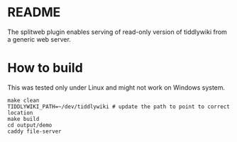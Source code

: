 # README


The splitweb plugin enables serving of read-only version of 
tiddlywiki from a generic web server.

# How to build

This was tested only under Linux and might not work on Windows system.

```
make clean 
TIDDLYWIKI_PATH=~/dev/tiddlywiki # update the path to point to correct location
make build
cd output/demo 
caddy file-server
```